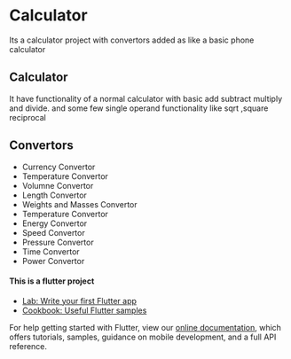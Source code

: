 # Calculator

Its a calculator project with convertors added as like a basic phone calculator

## Calculator
It have functionality of a normal calculator with basic add subtract multiply and divide.
and some few single operand functionality like sqrt ,square reciprocal

## Convertors
- Currency Convertor
- Temperature Convertor
- Volumne Convertor
- Length Convertor
- Weights and Masses Convertor
- Temperature Convertor
- Energy Convertor
- Speed Convertor
- Pressure Convertor
- Time Convertor
- Power Convertor

#### This is a flutter project

- [Lab: Write your first Flutter app](https://flutter.dev/docs/get-started/codelab)
- [Cookbook: Useful Flutter samples](https://flutter.dev/docs/cookbook)

For help getting started with Flutter, view our
[online documentation](https://flutter.dev/docs), which offers tutorials,
samples, guidance on mobile development, and a full API reference.

